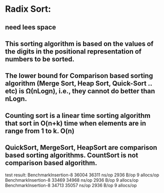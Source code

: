 # Radix Sort:
## need lees space
## This sorting algorithm is based on the values of the digits in the positional representation of numbers to be sorted.
## The lower bound for Comparison based sorting algorithm (Merge Sort, Heap Sort, Quick-Sort .. etc) is Ω(nLogn), i.e., they cannot do better than nLogn.
## Counting sort is a linear time sorting algorithm that sort in O(n+k) time when elements are in range from 1 to k. O(n)
## QuickSort, MergeSort, HeapSort are comparison based sorting algorithms. CountSort is not comparison based algorithm.


test result:
BenchmarkInsertion-8   	   36004	     36311 ns/op	    2936 B/op	       9 allocs/op
BenchmarkInsertion-8   	   33469	     34968 ns/op	    2936 B/op	       9 allocs/op
BenchmarkInsertion-8   	   34713	     35057 ns/op	    2936 B/op	       9 allocs/op
